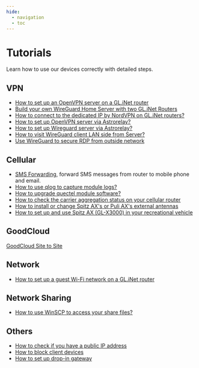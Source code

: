 ```yaml
---
hide:
  - navigation
  - toc
---
```


# Tutorials

Learn how to use our devices correctly with detailed steps.

## VPN

* [How to set up an OpenVPN server on a GL.iNet router](build_your_own_openvpn_home_server_with_two_glrouter.md)
* [Build your own WireGuard Home Server with two GL.iNet Routers](build_your_own_wireguard_home_server_with_two_glinet_routers.md)
* [How to connect to the dedicated IP by NordVPN on GL.iNet routers?](how_to_connect_to_the_dedicated_ip_by_nordvpn_on_glinet_routers.md)
* [How to set up OpenVPN server via Astrorelay?](how_to_set_up_openvpn_server_via_astrorelay.md)
* [How to set up Wireguard server via Astrorelay?](how_to_set_up_wireguard_server_via_astrorelay.md)
* [How to visit WireGuard client LAN side from Server?](wireguard_server_access_to_client_lan_side.md)
* [Use WireGuard to secure RDP from outside network](use_wireguard_to_secure_rdp_from_outside_network.md)

## Cellular

* [SMS Forwarding](sms_forwarding.md), forward SMS messages from router to mobile phone and email.
* [How to use qlog to capture module logs?](get_module_logs.md)
* [How to upgrade quectel module software?](upgrade_quectel_module_software.md)
* [How to check the carrier aggregation status on your cellular router](how_to_check_carrier_aggregation.md)
* [How to install or change Spitz AX's or Puli AX's external antennas](how_to_change_x3000_and_xe3000_antennas.md)
* [How to set up and use Spitz AX (GL-X3000) in your recreational vehicle](how_to_set_up_and_use_spitz_ax_gl-x3000_in_your_recreational_vehicle.md)


## GoodCloud

[GoodCloud Site to Site](goodcloud_site_to_site.md)

## Network

* [How to set up a guest Wi-Fi network on a GL.iNet router](how_to_set_up_a_guest_network.md)

## Network Sharing

* [How to use WinSCP to access your share files?](winscp_share_file.md)

## Others

* [How to check if you have a public IP address](how_to_check_if_isp_assigns_you_a_public_ip_address.md)
* [How to block client devices](how_to_block_client_devices.md)
* [How to set up drop-in gateway](how_to_set_up_drop_in_gateway.md)